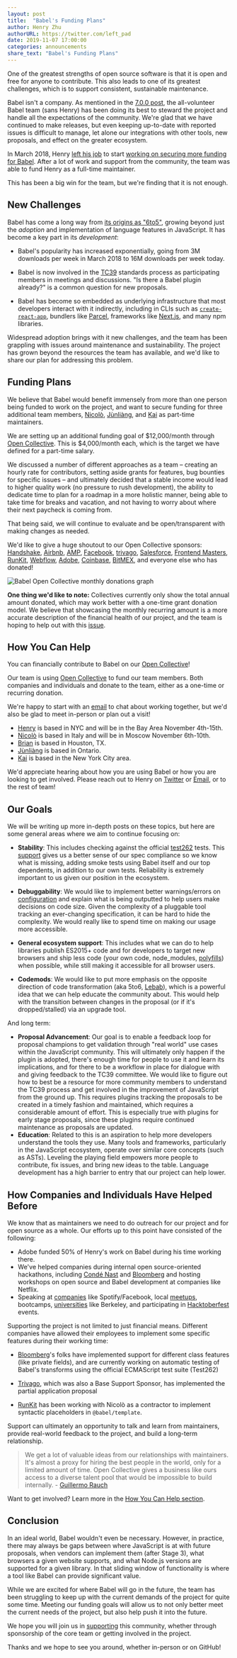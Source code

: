 ```yaml
---
layout: post
title:  "Babel's Funding Plans"
author: Henry Zhu
authorURL: https://twitter.com/left_pad
date: 2019-11-07 17:00:00
categories: announcements
share_text: "Babel's Funding Plans"
---
```


One of the greatest strengths of open source software is that it is open and free for anyone to contribute. This also leads to one of its greatest challenges, which is to support consistent, sustainable maintenance.

Babel isn't a company. As mentioned in the [7.0.0 post](https://babeljs.io/blog/2018/08/27/7.0.0#maintainers-are-people), the all-volunteer Babel team (sans Henry) has been doing its best to steward the project and handle all the expectations of the community. We're glad that we have continued to make releases, but even keeping up-to-date with reported issues is difficult to manage, let alone our integrations with other tools, new proposals, and effect on the greater ecosystem.

In March 2018, Henry [left his job](https://www.henryzoo.com/leaving-behance/) to start [working on securing more funding for Babel](https://www.henryzoo.com/in-pursuit-of-open-source-part-1/). After a lot of work and support from the community, the team was able to fund Henry as a full-time maintainer.

This has been a big win for the team, but we're finding that it is not enough.

## New Challenges

Babel has come a long way from [its origins as "6to5"](https://www.youtube.com/watch?v=fntd0sPMOtQ), growing beyond just the *adoption* and implementation of language features in JavaScript. It has become a key part in its _development_:

- Babel's popularity has increased exponentially, going from 3M downloads per week in March 2018 to 16M downloads per week today.

- Babel is now involved in the [TC39](https://tc39.es) standards process as participating members in meetings and discussions. "Is there a Babel plugin already?" is a common question for new proposals.

- Babel has become so embedded as underlying infrastructure that most developers interact with it indirectly, including in CLIs such as [`create-react-app`](https://github.com/facebook/create-react-app), bundlers like [Parcel](https://parceljs.org), frameworks like [Next.js](https://nextjs.org), and many npm libraries.

Widespread adoption brings with it new challenges, and the team has been grappling with issues around maintenance and sustainability. The project has grown beyond the resources the team has available, and we'd like to share our plan for addressing this problem.

## Funding Plans

We believe that Babel would benefit immensely from more than one person being funded to work on the project, and want to secure funding for three additional team members, [Nicolò](https://twitter.com/NicoloRibaudo), [Jùnliàng](https://twitter.com/JLHwung), and [Kai](https://twitter.com/kai_cataldo) as part-time maintainers.

We are setting up an additional funding goal of $12,000/month through [Open Collective](https://opencollective.com/babel). This is $4,000/month each, which is the target we have defined for a part-time salary.

We discussed a number of different approaches as a team – creating an hourly rate for contributors, setting aside grants for features, bug bounties for specific issues – and ultimately decided that a stable income would lead to higher quality work (no pressure to rush development), the ability to dedicate time to plan for a roadmap in a more holistic manner, being able to take time for breaks and vacation, and not having to worry about where their next paycheck is coming from.

That being said, we will continue to evaluate and be open/transparent with making changes as needed.

We'd like to give a huge shoutout to our Open Collective sponsors: [Handshake](https://handshake.org/), [Airbnb](https://twitter.com/airbnbeng), [AMP](https://amp.dev/), [Facebook](https://opensource.facebook.com), [trivago](https://tech.trivago.com/opensource/), [Salesforce](https://twitter.com/salesforceeng), [Frontend Masters](https://frontendmasters.com/), [RunKit](https://runkit.com/home), [Webflow](https://webflow.com/), [Adobe](https://www.adobe.com/), [Coinbase](https://www.coinbase.com/), [BitMEX](https://www.bitmex.com/), and everyone else who has donated!

![Babel Open Collective monthly donations graph](https://i.imgur.com/C76KsKZ.png)

__One thing we'd like to note:__ Collectives currently only show the total annual amount donated, which may work better with a one-time grant donation model. We believe that showcasing the monthly recurring amount is a more accurate description of the financial health of our project, and the team is hoping to help out with this [issue](https://github.com/opencollective/opencollective/issues/1585).

## How You Can Help

You can financially contribute to Babel on our [Open Collective](https://opencollective.com/babel)!

Our team is using [Open Collective](https://opencollective.com/babel) to fund our team members. Both companies and individuals and donate to the team, either as a one-time or recurring donation.

We're happy to start with an [email](team@babeljs.io) to chat about working together, but we'd also be glad to meet in-person or plan out a visit!

- [Henry](https://twitter.com/left_pad) is based in NYC and will be in the Bay Area November 4th-15th.
- [Nicolò](https://twitter.com/NicoloRibaudo) is based in Italy and will be in Moscow November 6th-10th.
- [Brian](https://twitter.com/existentialism) is based in Houston, TX.
- [Jùnliàng](https://twitter.com/JLHwung) is based in Ontario.
- [Kai](https://twitter.com/kai_cataldo) is based in the New York City area.

We'd appreciate hearing about how you are using Babel or how you are looking to get involved. Please reach out to Henry on [Twitter](https://twitter.com/left_pad) or [Email](henry@babeljs.io), or to the rest of team!

## Our Goals

We will be writing up more in-depth posts on these topics, but here are some general areas where we aim to continue focusing on:

- **Stability**: This includes checking against the official [test262](https://github.com/tc39/test262) tests. This [support](https://github.com/babel/babel/issues/4987) gives us a better sense of our spec compliance so we know what is missing, adding smoke tests using Babel itself and our top dependents, in addition to our own tests. Reliability is extremely important to us given our position in the ecosystem.

- **Debuggability**: We would like to implement better warnings/errors on [configuration](https://github.com/babel/babel/issues/10617) and explain what is being outputted to help users make decisions on code size. Given the complexity of a pluggable tool tracking an ever-changing specification, it can be hard to hide the complexity. We would really like to spend time on making our usage more accessible.

- **General ecosystem support**: This includes what we can do to help libraries publish ES2015+ code and for developers to target new browsers and ship less code (your own code, node_modules, [polyfills](https://github.com/babel/babel/issues/10008)) when possible, while still making it accessible for all browser users.

- **Codemods**: We would like to put more emphasis on the opposite direction of code transformation (aka 5to6, [Lebab](https://github.com/lebab/lebab)), which is a powerful idea that we can help educate the community about. This would help with the transition between changes in the proposal (or if it's dropped/stalled) via an upgrade tool. 

And long term:

- **Proposal Advancement**: Our goal is to enable a feedback loop for proposal champions to get validation through "real world" use cases within the JavaScript community. This will ultimately only happen if the plugin is adopted, there's enough time for people to use it and learn its implications, and for there to be a workflow in place for dialogue with and giving feedback to the TC39 committee. We would like to figure out how to best be a resource for more community members to understand the TC39 process and get involved in the improvement of JavaScript from the ground up. This requires plugins tracking the proposals to be created in a timely fashion and maintained, which requires a considerable amount of effort. This is especially true with plugins for early stage proposals, since these plugins require continued maintenance as proposals are updated.
- **Education**: Related to this is an aspiration to help more developers understand the tools they use. Many tools and frameworks, particularly in the JavaScript ecosystem, operate over similar core concepts (such as ASTs). Leveling the playing field empowers more people to contribute, fix issues, and bring new ideas to the table. Language development has a high barrier to entry that our project can help lower.

## How Companies and Individuals Have Helped Before

We know that as maintainers we need to do outreach for our project and for open source as a whole. Our efforts up to this point have consisted of the following:

- Adobe funded 50% of Henry's work on Babel during his time working there.
- We've helped companies during internal open source-oriented hackathons, including [Condé Nast](https://technology.condenast.com/) and [Bloomberg](https://www.techatbloomberg.com/) and hosting workshops on open source and Babel development at companies like Netflix.
- Speaking at [companies](https://twitter.com/left_pad/status/1190398587538202624?s=20) like Spotify/Facebook, local [meetups](https://twitter.com/left_pad/status/1184301596437549056?s=20), bootcamps, [universities](https://twitter.com/left_pad/status/1191515333347004416?s=20) like Berkeley, and participating in [Hacktoberfest](https://twitter.com/bendhalpern/status/1050181229910331392?s=20) events.

Supporting the project is not limited to just financial means. Different companies have allowed their employees to implement some specific features during their working time:

- [Bloomberg](https://www.techatbloomberg.com/)'s folks have implemented support for different class features (like private fields), and are currently working on automatic testing of Babel's transforms using the official ECMAScript test suite (Test262)

- [Trivago](https://tech.trivago.com/), which was also a Base Support Sponsor, has implemented the partial application proposal

- [RunKit](https://runkit.com/) has been working with Nicolò as a contractor to implement syntactic placeholders in `@babel/template`.

Support can ultimately an opportunity to talk and learn from maintainers, provide real-world feedback to the project, and build a long-term relationship.

> We get a lot of valuable ideas from our relationships with maintainers. It's almost a proxy for hiring the best people in the world, only for a limited amount of time. Open Collective gives a business like ours access to a diverse talent pool that would be impossible to build internally. - [Guillermo Rauch](https://blog.opencollective.com/zeit/)

Want to get involved? Learn more in the [How You Can Help section](#how-you-can-help).

## Conclusion

In an ideal world, Babel wouldn't even be necessary. However, in practice, there may always be gaps between where JavaScript is at with future proposals, when vendors can implement them (after Stage 3), what browsers a given website supports, and what Node.js versions are supported for a given library. In that sliding window of functionality is where a tool like Babel can provide significant value.

While we are excited for where Babel will go in the future, the team has been struggling to keep up with the current demands of the project for quite some time.  Meeting our funding goals will allow us to not only better meet the current needs of the project, but also help push it into the future.

We hope you will join us in [supporting](https://opencollective.com/babel) this community, whether through sponsorship of the core team or getting involved in the project.

Thanks and we hope to see you around, whether in-person or on GitHub!

